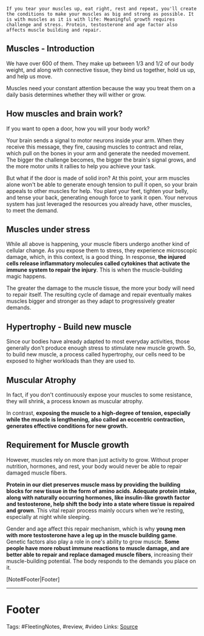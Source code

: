 `If you tear your muscles up, eat right, rest and repeat, you'll create the conditions to make your muscles as big and strong as possible. It is with muscles as it is with life: Meaningful growth requires challenge and stress. Protein, testosterone and age factor also affects muscle building and repair.`

## Muscles - Introduction
We have over 600 of them. They make up between 1/3 and 1/2 of our body weight, and along with connective tissue, they bind us together, hold us up, and help us move. 

Muscles need your constant attention because the way you treat them on a daily basis determines whether they will wither or grow. 

## How muscles and brain work?
If you want to open a door, how you will your body work?

Your brain sends a signal to motor neurons inside your arm. When they receive this message, they fire, causing muscles to contract and relax, which pull on the bones in your arm and generate the needed movement. The bigger the challenge becomes, the bigger the brain's signal grows, and the more motor units it rallies to help you achieve your task. 

But what if the door is made of solid iron? At this point, your arm muscles alone won't be able to generate enough tension to pull it open, so your brain appeals to other muscles for help. You plant your feet, tighten your belly, and tense your back, generating enough force to yank it open. Your nervous system has just leveraged the resources you already have, other muscles, to meet the demand. 

## Muscles under stress
While all above is happening, your muscle fibers undergo another kind of cellular change. As you expose them to stress, they experience microscopic damage, which, in this context, is a good thing. In response, **the injured cells release inflammatory molecules called cytokines that activate the immune system to repair the injury**. This is when the muscle-building magic happens.  

The greater the damage to the muscle tissue, the more your body will need to repair itself. The resulting cycle of damage and repair eventually makes muscles bigger and stronger as they adapt to progressively greater demands. 

## Hypertrophy - Build new muscle
Since our bodies have already adapted to most everyday activities, those generally don't produce enough stress to stimulate new muscle growth. So, to build new muscle, a process called hypertrophy, our cells need to be exposed to higher workloads than they are used to. 

## Muscular Atrophy
In fact, if you don't continuously expose your muscles to some resistance, they will shrink, a process known as muscular atrophy. 

In contrast, **exposing the muscle to a high-degree of tension, especially while the muscle is lengthening, also called an eccentric contraction, generates effective conditions for new growth.** 

## Requirement for Muscle growth
However, muscles rely on more than just activity to grow. Without proper nutrition, hormones, and rest, your body would never be able to repair damaged muscle fibers. 

**Protein in our diet preserves muscle mass by providing the building blocks for new tissue in the form of amino acids**. **Adequate protein intake, along with naturally occurring hormones, like insulin-like growth factor and testosterone, help shift the body into a state where tissue is repaired and grown**. This vital repair process mainly occurs when we're resting, especially at night while sleeping. 

Gender and age affect this repair mechanism, which is why **young men with more testosterone have a leg up in the muscle building game**. Genetic factors also play a role in one's ability to grow muscle. **Some people have more robust immune reactions to muscle damage, and are better able to repair and replace damaged muscle fibers**, increasing their muscle-building potential. The body responds to the demands you place on it. 

 


[Note#Footer|Footer]

---
# Footer
Tags: #FleetingNotes, #review, #video
Links: 
[Source](https://youtu.be/2tM1LFFxeKg)
<!--stackedit_data:
eyJoaXN0b3J5IjpbNjIzNTY3MDEyLC0xOTQ2MzI2Nzc4XX0=
-->